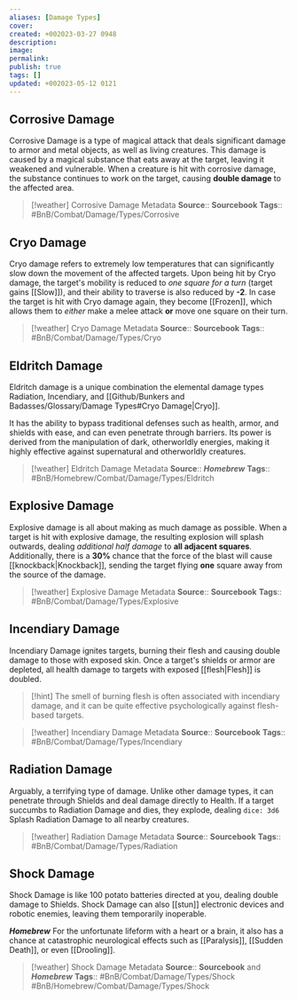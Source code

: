 ```yaml
---
aliases: [Damage Types]
cover: 
created: +002023-03-27 0948
description: 
image: 
permalink: 
publish: true
tags: []
updated: +002023-05-12 0121
---
```


## Corrosive Damage

Corrosive Damage is a type of magical attack that deals significant damage to armor and metal objects, as well as living creatures. This damage is caused by a magical substance that eats away at the target, leaving it weakened and vulnerable. When a creature is hit with corrosive damage, the substance continues to work on the target, causing **double damage** to the affected area.

> [!weather]  Corrosive Damage Metadata
> **Source**:: **Sourcebook**
> **Tags**:: #BnB/Combat/Damage/Types/Corrosive

## Cryo Damage

Cryo damage refers to extremely low temperatures that can significantly slow down the movement of the affected targets. Upon being hit by Cryo damage, the target's mobility is reduced to *one square for a turn* (target gains [[Slow]]), and their ability to traverse is also reduced by **-2**. In case the target is hit with Cryo damage again, they become [[Frozen]], which allows them to *either* make a melee attack **or** move one square on their turn.

> [!weather]  Cryo Damage Metadata
> **Source**:: **Sourcebook**
> **Tags**:: #BnB/Combat/Damage/Types/Cryo

## Eldritch Damage

Eldritch damage is a unique combination the elemental damage types Radiation, Incendiary, and [[Github/Bunkers and Badasses/Glossary/Damage Types#Cryo Damage|Cryo]].

It has the ability to bypass traditional defenses such as health, armor, and shields with ease, and can even penetrate through barriers. Its power is derived from the manipulation of dark, otherworldly energies, making it highly effective against supernatural and otherworldly creatures.

> [!weather]  Eldritch Damage Metadata
> **Source**:: ***Homebrew***
> **Tags**:: #BnB/Homebrew/Combat/Damage/Types/Eldritch

## Explosive Damage

Explosive damage is all about making as much damage as possible. 
When a target is hit with explosive damage, the resulting explosion will splash outwards, dealing *additional half damage* to **all adjacent squares**. Additionally, there is a **30%** chance that the force of the blast will cause [[knockback|Knockback]], sending the target flying **one** square away from the source of the damage.

> [!weather]  Explosive Damage Metadata
> **Source**:: **Sourcebook**
> **Tags**:: #BnB/Combat/Damage/Types/Explosive

## Incendiary Damage

Incendiary Damage ignites targets, burning their flesh and causing double damage to those with exposed skin. Once a target's shields or armor are depleted, all health damage to targets with exposed [[flesh|Flesh]] is doubled.

>[!hint] The smell of burning flesh is often associated with incendiary damage, and it can be quite effective psychologically against flesh-based targets.

> [!weather]  Incendiary Damage Metadata
> **Source**:: **Sourcebook**
> **Tags**:: #BnB/Combat/Damage/Types/Incendiary

## Radiation Damage

Arguably, a terrifying type of damage. Unlike other damage types, it can penetrate through Shields and deal damage directly to Health. If a target succumbs to Radiation Damage and dies, they explode, dealing `dice: 3d6` Splash Radiation Damage to all nearby creatures.


> [!weather]  Radiation Damage Metadata
> **Source**:: **Sourcebook**
> **Tags**:: #BnB/Combat/Damage/Types/Radiation

## Shock Damage

Shock Damage is like 100 potato batteries directed at you, dealing double damage to Shields. Shock Damage can also [[stun]] electronic devices and robotic enemies, leaving them temporarily inoperable.

***Homebrew***
For the unfortunate lifeform with a heart or a brain, it also has a chance at catastrophic neurological effects such as [[Paralysis]], [[Sudden Death]], or even [[Drooling]].

> [!weather]  Shock Damage Metadata
> **Source**:: **Sourcebook** and ***Homebrew***
> **Tags**:: #BnB/Combat/Damage/Types/Shock #BnB/Homebrew/Combat/Damage/Types/Shock 

